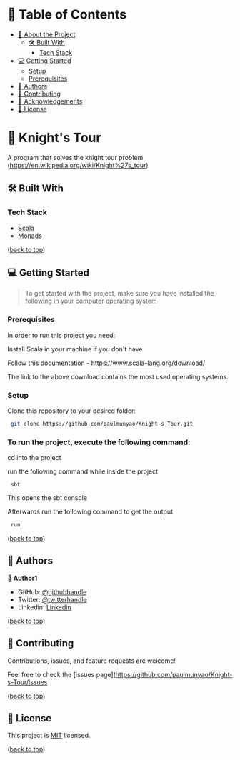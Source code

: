 <a name="readme-top"></a>

# 📗 Table of Contents

- [📖 About the Project](#about-project)
    - [🛠 Built With](#built-with)
        - [Tech Stack](#tech-stack)
- [💻 Getting Started](#getting-started)
    - [Setup](#setup)
    - [Prerequisites](#prerequisites)
- [👥 Authors](#authors)
- [🤝 Contributing](#contributing)
- [🙏 Acknowledgements](#acknowledgements)
- [📝 License](#license)

<!-- PROJECT DESCRIPTION -->

# 📖 Knight's Tour <a name="about-project"></a>

A program that solves the knight tour problem (https://en.wikipedia.org/wiki/Knight%27s_tour)

## 🛠 Built With <a name="built-with"></a>

### Tech Stack <a name="tech-stack"></a>
  <ul>
    <li><a href="https://scala-lang.org/download/3.4.1.html">Scala</a></li>
<li><a href="https://blog.rockthejvm.com/monads/">Monads</a></li>
  </ul>


<p align="left">(<a href="#readme-top">back to top</a>)</p>

<!-- GETTING STARTED -->

## 💻 Getting Started <a name="getting-started"></a>

> To get started with the project, make sure you have installed the following in your computer operating system

### Prerequisites

In order to run this project you need:

Install Scala in your machine if you don't have

Follow this documentation - https://www.scala-lang.org/download/

The link to the above download contains the most used operating systems.

### Setup

Clone this repository to your desired folder:

```sh
 git clone https://github.com/paulmunyao/Knight-s-Tour.git
```

### To run the project, execute the following command:

 cd into the project

run the following command while inside the project

```
 sbt
```
This opens the sbt console

Afterwards run the following command to get the output

```sh
 run
```

<p align="left">(<a href="#readme-top">back to top</a>)</p>

<!-- AUTHORS -->

## 👥 Authors <a name="authors"></a>

👤 **Author1**

- GitHub: [@githubhandle](https://github.com/paulmunyao)
- Twitter: [@twitterhandle](https://twitter.com/Mutiso_P)
- Linkedin: [Linkedin](https://www.linkedin.com/in/paulmunyao/)

<p align="left">(<a href="#readme-top">back to top</a>)</p>

<!-- CONTRIBUTING -->

## 🤝 Contributing <a name="contributing"></a>

Contributions, issues, and feature requests are welcome!

Feel free to check the [issues page](https://github.com/paulmunyao/Knight-s-Tour/issues
<p align="left">(<a href="#readme-top">back to top</a>)</p>


<!-- LICENSE -->

## 📝 License <a name="license"></a>

This project is [MIT](https://github.com/paulmunyao/Knight-s-Tour?tab=MIT-1-ov-file) licensed.

<p align="left">(<a href="#readme-top">back to top</a>)</p>
